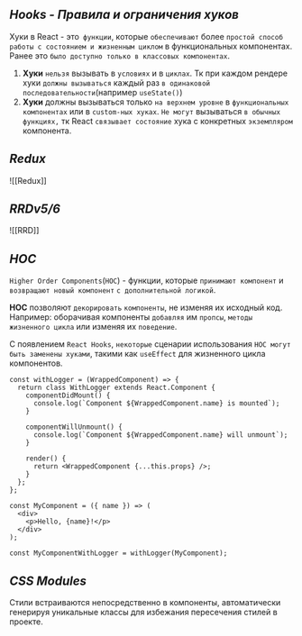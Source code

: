 ## _Hooks - Правила и ограничения хуков_

Хуки в React - это` функции`, которые `обеспечивают` более `простой способ работы с состоянием и жизненным циклом` в функциональных компонентах. Ранее это `было доступно только в классовых компонентах`.

1. **Хуки** `нельзя` вызывать в `условиях` и в `циклах`.
   Тк при каждом рендере хуки `должны вызываться` каждый раз `в одинаковой последовательности`(например `useState()`)
2. **Хуки** должны вызываться только `на верхнем уровне` в `функциональных компонентах` или в `custom-ных хуках`.
   `Не могут` вызываться `в обычных функциях,` тк React `связывает состояние` хука с конкретных `экземпляром` компонента.

## _Redux_

![[Redux]]

## _RRDv5/6_

![[RRD]]

## _HOC_

`Higher Order Components`(`HOC`) - функции, которые `принимают компонент` и `возвращают новый компонент` `с дополнительной логикой`. 

**HOC** позволяют `декорировать` `компоненты`, не изменяя их исходный код.
Например: оборачивая компоненты `добавляя` им `пропсы`, `методы жизненного цикла` или изменяя их `поведение`.

С появлением `React Hooks`, `некоторые` сценарии использования `HOC могут быть заменены хуками`, такими как `useEffect` для жизненного цикла компонентов.

```
const withLogger = (WrappedComponent) => {
  return class WithLogger extends React.Component {
    componentDidMount() {
      console.log(`Component ${WrappedComponent.name} is mounted`);
    }

    componentWillUnmount() {
      console.log(`Component ${WrappedComponent.name} will unmount`);
    }

    render() {
      return <WrappedComponent {...this.props} />;
    }
  };
};

const MyComponent = ({ name }) => (
  <div>
    <p>Hello, {name}!</p>
  </div>
);

const MyComponentWithLogger = withLogger(MyComponent);
```

## _CSS Modules_

Стили встраиваются непосредственно в компоненты, автоматически генерируя уникальные классы для избежания пересечения стилей в проекте.

